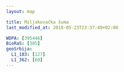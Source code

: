 ```yaml
---
layout: map

title: Miljakovačka šuma
last_modified_at: 2018-05-23T23:37:49+02:00

WDPA: [395446]
BioRaS: [385]
geoSrbija:
  L1_183: [127]
  L1_362: [60]
---
```

